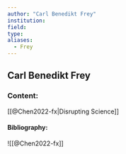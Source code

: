 ```yaml
---
author: "Carl Benedikt Frey"
institution:
field:
type:
aliases:
  - Frey
---
```


## Carl Benedikt Frey

### Content:
[[@Chen2022-fx|Disrupting Science]]

#### Bibliography:

![[@Chen2022-fx]]